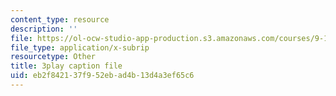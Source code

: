 ```yaml
---
content_type: resource
description: ''
file: https://ol-ocw-studio-app-production.s3.amazonaws.com/courses/9-14-brain-structure-and-its-origins-spring-2014/eb2f842137f952ebad4b13d4a3ef65c6_555140.vtt
file_type: application/x-subrip
resourcetype: Other
title: 3play caption file
uid: eb2f8421-37f9-52eb-ad4b-13d4a3ef65c6
---
```

